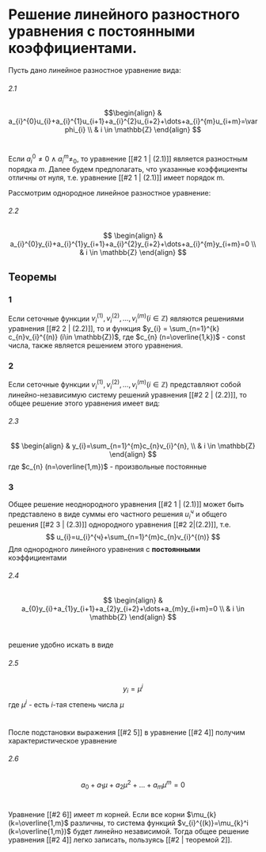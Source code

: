 # Решение линейного разностного уравнения с постоянными коэффициентами.
Пусть дано линейное разностное уравнение вида:
###### 2.1
$$\begin{align}
& a_{i}^{0}u_{i}+a_{i}^{1}u_{i+1}+a_{i}^{2}u_{i+2}+\dots+a_{i}^{m}u_{i+m}=\varphi_{i} \\
& i \in \mathbb{Z}
\end{align}
$$
#
Если $a_{i}^0 \neq 0 \wedge a_{i}^m \neq_{0}$, то уравнение [[#2 1 | (2.1)]] является разностным порядка $m$. Далее будем предполагать, что указанные коэффициенты отличны от нуля, т.е. уравнение [[#2 1 | (2.1)]] имеет порядок m.

Рассмотрим однородное линейное разностное уравнение:
###### 2.2
$$
\begin{align}
 & a_{i}^{0}y_{i}+a_{i}^{1}y_{i+1}+a_{i}^{2}y_{i+2}+\dots+a_{i}^{m}y_{i+m}=0  \\
 & i \in \mathbb{Z}
\end{align}
$$
## Теоремы
### 1
Если сеточные функции $v_{i}^{(1)}, v_{i}^{(2)}, \dots, v_{i}^{(m)} (i \in \mathbb{Z})$ являются решениями уравнения [[#2 2 | (2.2)]], то и функция $y_{i} = \sum_{n=1}^{k} c_{n}v_{i}^{(n)} (i\in \mathbb{Z})$, где $c_{n} (n=\overline{1,k})$ - const числа, также является решением этого уравнения.
### 2
Если сеточные функции $v_{i}^{(1)}, v_{i}^{(2)}, \dots, v_{i}^{(m)} (i \in \mathbb{Z})$ представляют собой линейно-независимую систему решений уравнения [[#2 2 | (2.2)]], то общее решение этого уравнения имеет вид:
###### 2.3
$$
\begin{align}
 & y_{i}=\sum_{n=1}^{m}c_{n}v_{i}^{n}, \\
 & i \in \mathbb{Z}
\end{align}
$$
где $c_{n} (n=\overline{1,m})$ - произвольные постоянные
### 3
Общее решение неоднородного уравнения [[#2 1 | (2.1)]] может быть представлено в виде суммы его частного решения $u_{i}^{ч}$ и общего решения [[#2 3 | (2.3)]] однородного уравнения [[#2 2|(2.2)]], т.е.
$$
u_{i}=u_{i}^{ч}+\sum_{n=1}^{m}c_{n}v_{i}^{(n)}
$$
Для однородного линейного уравнения с **постоянными** коэффициентами
###### 2.4
$$
\begin{align}
 & a_{0}y_{i}+a_{1}y_{i+1}+a_{2}y_{i+2}+\dots+a_{m}y_{i+m}=0 \\
 & i \in \mathbb{Z}
\end{align}
$$
#
решение удобно искать в виде
###### 2.5
$$
	y_{i}=\mu^{i}
$$
где $\mu^i$ - есть $i$-тая степень числа $\mu$
#
После подстановки выражения [[#2 5]] в уравнение [[#2 4]] получим характеристическое уравнение
###### 2.6
$$
a_{0}+a_{1}\mu+a_{2}\mu^2+\dots+a_{m}\mu^m=0
$$
#
Уравнение [[#2 6]] имеет $m$ корней. Если все корни $\mu_{k} (k=\overline{1,m}$ различны, то система функций $v_{i}^{(k)}=\mu_{k}^i (k=\overline{1,m})$ будет линейно независимой. Тогда общее решение уравнения [[#2 4]] легко записать, пользуясь [[#2 | теоремой 2]]. 